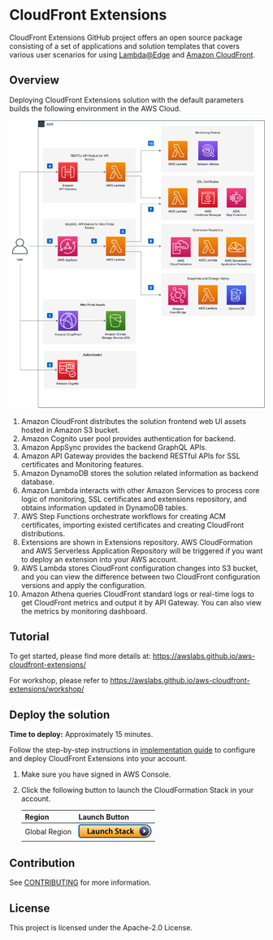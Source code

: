 # CloudFront Extensions



CloudFront Extensions GitHub project offers an open source package consisting of a set of applications and solution templates that covers various user scenarios for using [Lambda@Edge](https://aws.amazon.com/lambda/edge/) and [Amazon CloudFront](https://aws.amazon.com/cloudfront/). 


## Overview

Deploying CloudFront Extensions solution with the default parameters builds the following environment in the AWS Cloud.

<img src='docs/images/arch.png'>


1. Amazon CloudFront distributes the solution frontend web UI assets hosted in Amazon S3 bucket.
2. Amazon Cognito user pool provides authentication for backend.
3. Amazon AppSync provides the backend GraphQL APIs.
4. Amazon API Gateway provides the backend RESTful APIs for SSL certificates and Monitoring features.
5. Amazon DynamoDB stores the solution related information as backend database.
6. Amazon Lambda interacts with other Amazon Services to process core logic of monitoring, SSL certificates and extensions repository, and obtains information updated in DynamoDB tables.
7. AWS Step Functions orchestrate workflows for creating ACM certificates, importing existed certificates and creating CloudFront distributions. 
8. Extensions are shown in Extensions repository. AWS CloudFormation and AWS Serverless Application Repository will be triggered if you want to deploy an extension into your AWS account.
9. AWS Lambda stores CloudFront configuration changes into S3 bucket, and you can view the difference between two CloudFront configuration versions and apply the configuration.
10. Amazon Athena queries CloudFront standard logs or real-time logs to get CloudFront metrics and output it by API Gateway. You can also view the metrics by monitoring dashboard.

## Tutorial

To get started, please find more details at: https://awslabs.github.io/aws-cloudfront-extensions/

For workshop, please refer to https://awslabs.github.io/aws-cloudfront-extensions/workshop/ 

## Deploy the solution


**Time to deploy:** Approximately 15 minutes.

Follow the step-by-step instructions in [implementation guide](https://awslabs.github.io/aws-cloudfront-extensions/en/deployment/) to configure and deploy CloudFront Extensions into your account.

1. Make sure you have signed in AWS Console.
2. Click the following button to launch the CloudFormation Stack in your account.

   | Region        | Launch Button  |
      | ------------- | -----|
   | Global Region      |    [![Launch Stack](./launch-stack.png)](https://console.aws.amazon.com/cloudformation/home?region=us-east-1#/stacks/new?stackName=cloudFrontExtensionsConsole&templateURL=https://aws-gcr-solutions.s3.amazonaws.com/Aws-cloudfront-extensions/latest/custom-domain/CloudFrontExtnConsoleStack.template.json) |

## Contribution

See [CONTRIBUTING](./CONTRIBUTING.md) for more information.

## License

This project is licensed under the Apache-2.0 License.

